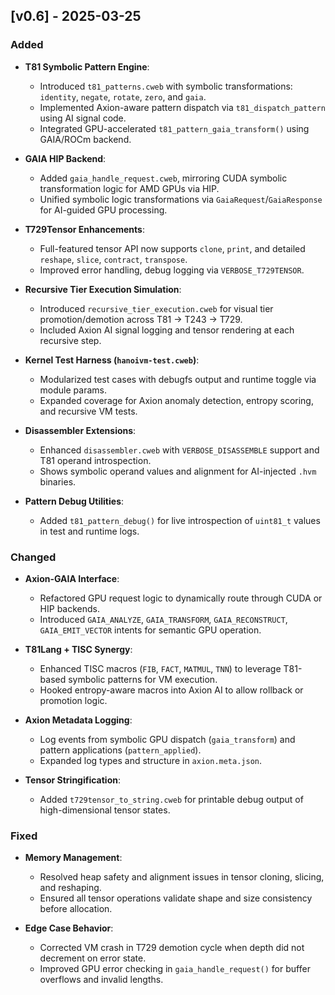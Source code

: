 ## [v0.6] - 2025-03-25

### Added
- **T81 Symbolic Pattern Engine**:
  - Introduced `t81_patterns.cweb` with symbolic transformations: `identity`, `negate`, `rotate`, `zero`, and `gaia`.
  - Implemented Axion-aware pattern dispatch via `t81_dispatch_pattern` using AI signal code.
  - Integrated GPU-accelerated `t81_pattern_gaia_transform()` using GAIA/ROCm backend.

- **GAIA HIP Backend**:
  - Added `gaia_handle_request.cweb`, mirroring CUDA symbolic transformation logic for AMD GPUs via HIP.
  - Unified symbolic logic transformations via `GaiaRequest`/`GaiaResponse` for AI-guided GPU processing.

- **T729Tensor Enhancements**:
  - Full-featured tensor API now supports `clone`, `print`, and detailed `reshape`, `slice`, `contract`, `transpose`.
  - Improved error handling, debug logging via `VERBOSE_T729TENSOR`.

- **Recursive Tier Execution Simulation**:
  - Introduced `recursive_tier_execution.cweb` for visual tier promotion/demotion across T81 → T243 → T729.
  - Included Axion AI signal logging and tensor rendering at each recursive step.

- **Kernel Test Harness (`hanoivm-test.cweb`)**:
  - Modularized test cases with debugfs output and runtime toggle via module params.
  - Expanded coverage for Axion anomaly detection, entropy scoring, and recursive VM tests.

- **Disassembler Extensions**:
  - Enhanced `disassembler.cweb` with `VERBOSE_DISASSEMBLE` support and T81 operand introspection.
  - Shows symbolic operand values and alignment for AI-injected `.hvm` binaries.

- **Pattern Debug Utilities**:
  - Added `t81_pattern_debug()` for live introspection of `uint81_t` values in test and runtime logs.

### Changed
- **Axion-GAIA Interface**:
  - Refactored GPU request logic to dynamically route through CUDA or HIP backends.
  - Introduced `GAIA_ANALYZE`, `GAIA_TRANSFORM`, `GAIA_RECONSTRUCT`, `GAIA_EMIT_VECTOR` intents for semantic GPU operation.

- **T81Lang + TISC Synergy**:
  - Enhanced TISC macros (`FIB`, `FACT`, `MATMUL`, `TNN`) to leverage T81-based symbolic patterns for VM execution.
  - Hooked entropy-aware macros into Axion AI to allow rollback or promotion logic.

- **Axion Metadata Logging**:
  - Log events from symbolic GPU dispatch (`gaia_transform`) and pattern applications (`pattern_applied`).
  - Expanded log types and structure in `axion.meta.json`.

- **Tensor Stringification**:
  - Added `t729tensor_to_string.cweb` for printable debug output of high-dimensional tensor states.

### Fixed
- **Memory Management**:
  - Resolved heap safety and alignment issues in tensor cloning, slicing, and reshaping.
  - Ensured all tensor operations validate shape and size consistency before allocation.

- **Edge Case Behavior**:
  - Corrected VM crash in T729 demotion cycle when depth did not decrement on error state.
  - Improved GPU error checking in `gaia_handle_request()` for buffer overflows and invalid lengths.
